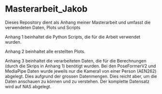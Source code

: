 # Masterarbeit_Jakob
Dieses Repository dient als Anhang meiner Masterarbeit und umfasst die verwendeten Daten, Plots und Scripts


Anhang 1 beinhaltet die Python Scripts, die für die Arbeit verwendet wurden.

Anhang 2 beinhaltet alle erstellten Plots. 

Anhang 3 beinhaltet die verarbeiteten Daten, die für die Berechnungen (durch die Skrips in Anhang 1) benötigt wurden. Bei den PoseFormerV2 und MediaPipe Daten wurde jeweils nur die Kamera1 von einer Person (AEN262) abgelegt. Dies aufgrund der grossen Datenmengen. 
Dies reicht aber, um die Daten anschauen zu können und zu verstehen. Der komplette Datensatz wird auf NAS abgelegt.   
